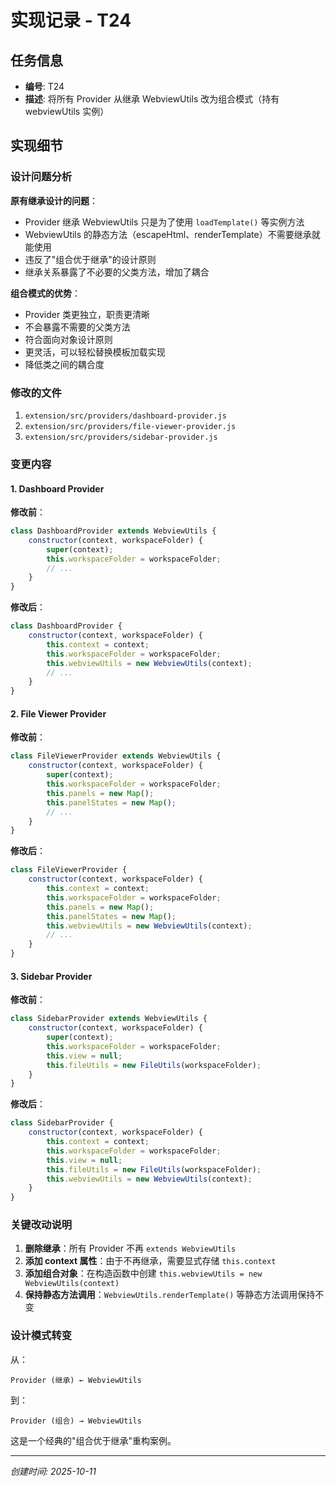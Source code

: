 # 实现记录 - T24

## 任务信息
- **编号**: T24
- **描述**: 将所有 Provider 从继承 WebviewUtils 改为组合模式（持有 webviewUtils 实例）

## 实现细节

### 设计问题分析

**原有继承设计的问题**：
- Provider 继承 WebviewUtils 只是为了使用 `loadTemplate()` 等实例方法
- WebviewUtils 的静态方法（escapeHtml、renderTemplate）不需要继承就能使用
- 违反了"组合优于继承"的设计原则
- 继承关系暴露了不必要的父类方法，增加了耦合

**组合模式的优势**：
- Provider 类更独立，职责更清晰
- 不会暴露不需要的父类方法
- 符合面向对象设计原则
- 更灵活，可以轻松替换模板加载实现
- 降低类之间的耦合度

### 修改的文件

1. `extension/src/providers/dashboard-provider.js`
2. `extension/src/providers/file-viewer-provider.js`
3. `extension/src/providers/sidebar-provider.js`

### 变更内容

#### 1. Dashboard Provider

**修改前**：
```javascript
class DashboardProvider extends WebviewUtils {
    constructor(context, workspaceFolder) {
        super(context);
        this.workspaceFolder = workspaceFolder;
        // ...
    }
}
```

**修改后**：
```javascript
class DashboardProvider {
    constructor(context, workspaceFolder) {
        this.context = context;
        this.workspaceFolder = workspaceFolder;
        this.webviewUtils = new WebviewUtils(context);
        // ...
    }
}
```

#### 2. File Viewer Provider

**修改前**：
```javascript
class FileViewerProvider extends WebviewUtils {
    constructor(context, workspaceFolder) {
        super(context);
        this.workspaceFolder = workspaceFolder;
        this.panels = new Map();
        this.panelStates = new Map();
        // ...
    }
}
```

**修改后**：
```javascript
class FileViewerProvider {
    constructor(context, workspaceFolder) {
        this.context = context;
        this.workspaceFolder = workspaceFolder;
        this.panels = new Map();
        this.panelStates = new Map();
        this.webviewUtils = new WebviewUtils(context);
        // ...
    }
}
```

#### 3. Sidebar Provider

**修改前**：
```javascript
class SidebarProvider extends WebviewUtils {
    constructor(context, workspaceFolder) {
        super(context);
        this.workspaceFolder = workspaceFolder;
        this.view = null;
        this.fileUtils = new FileUtils(workspaceFolder);
    }
}
```

**修改后**：
```javascript
class SidebarProvider {
    constructor(context, workspaceFolder) {
        this.context = context;
        this.workspaceFolder = workspaceFolder;
        this.view = null;
        this.fileUtils = new FileUtils(workspaceFolder);
        this.webviewUtils = new WebviewUtils(context);
    }
}
```

### 关键改动说明

1. **删除继承**：所有 Provider 不再 `extends WebviewUtils`
2. **添加 context 属性**：由于不再继承，需要显式存储 `this.context`
3. **添加组合对象**：在构造函数中创建 `this.webviewUtils = new WebviewUtils(context)`
4. **保持静态方法调用**：`WebviewUtils.renderTemplate()` 等静态方法调用保持不变

### 设计模式转变

从：
```
Provider (继承) ← WebviewUtils
```

到：
```
Provider (组合) → WebviewUtils
```

这是一个经典的"组合优于继承"重构案例。

---
*创建时间: 2025-10-11*
